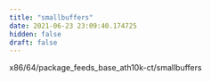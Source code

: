 ```yaml
---
title: "smallbuffers"
date: 2021-06-23 23:09:40.174725
hidden: false
draft: false
---
```


x86/64/package_feeds_base_ath10k-ct/smallbuffers

